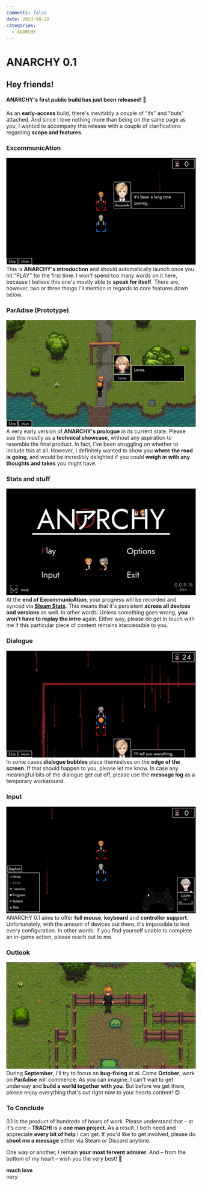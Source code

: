 ```yaml
---
comments: false
date: 2023-08-28
categories:
  - ANARCHY
---
```


# ANARCHY 0.1

## Hey friends!

#### ANARCHY's first public build has just been released! 🎉
As an **early-access** build, there's inevitably a couple of "ifs" and "buts" attached. And since I love nothing more than being on the same page as you, I wanted to accompany this release with a couple of clarifications regarding **scope and features**.

### ExcommunicAtion
![](../../../../../assets/blog/images/steam/2023/16547a47e2ce6f0caab75107b8d1e10793a566ab.png)
This is **ANARCHY's introduction** and should automatically launch once you hit "PLAY" for the first time. I won't spend too many words on it here, because I believe this one's mostly able to **speak for itself**. There are, however, two or three things I'll mention in regards to core features down below.

### ParAdise (Prototype)
![](../../../../../assets/blog/images/steam/2023/b429fff2a567fe30740c1b5d4cd0a00075019ac9.png)
A very early version of **ANARCHY's prologue** in its current state. Please see this mostly as a **technical showcase**, without any aspiration to resemble the final product. In fact, I've been struggling on whether to include this at all. However, I definitely wanted to show you **where the road is going**, and would be incredibly delighted if you could **weigh in with any thoughts and takes** you might have.

### Stats and stuff
![](../../../../../assets/blog/images/steam/2023/bd27e3ae048f76971ca8702c1a8a64fb6905d79a.png)
At the **end of ExcommunicAtion**, your progress will be recorded and synced via [**Steam Stats**](https://partner.steamgames.com/doc/features/achievements). This means that it's persistent **across all devices and versions** as well. In other words: Unless something goes wrong, **you won't have to replay the intro** again. Either way, please do get in touch with me if this particular piece of content remains inaccessible to you.

### Dialogue
![](../../../../../assets/blog/images/steam/2023/5ac9d55a4fd5fbdc3c67e9e6b5e9a17949df3d64.png)
In some cases **dialogue bubbles** place themselves on the **edge of the screen**. If that should happen to you, please let me know. In case any meaningful bits of the dialogue get cut off, please use the **message log** as a temporary workaround.

### Input
![](../../../../../assets/blog/images/steam/2023/7caf4a1a4e701f110643b7e5628dceef4359b727.png)
ANARCHY 0.1 aims to offer **full mouse**, **keyboard** and **controller support**. Unfortunately, with the amount of devices out there, it's impossible to test every configuration. In other words: if you find yourself unable to complete an in-game action, please reach out to me.

### Outlook
![](../../../../../assets/blog/images/steam/2023/6ed7573b562a4ab28add74e0f54c036326c6c39e.png)
During **September**, I'll try to focus on **bug-fixing** et al. Come **October**, work on **ParAdise** will commence. As you can imagine, I can't wait to get underway and **build a world together with you**. But before we get there, please enjoy everything that's out right now to your hearts content! 😊

### To Conclude
0.1 is the product of hundreds of hours of work. Please understand that – at it's core – **TRACHI** is a **one man project**. As a result, I both need and appreciate **every bit of help** I can get. If you'd like to get involved, please do **shoot me a message** either via Steam or Discord anytime.

One way or another, I remain **your most fervent admirer**.
And – from the bottom of my heart – wish you the very best! 🤗

**much love**  
nory
